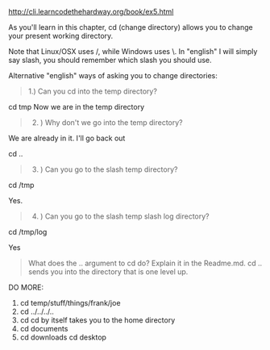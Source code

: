 http://cli.learncodethehardway.org/book/ex5.html

As you'll learn in this chapter, cd (change directory) allows you to change your present working directory.

Note that Linux/OSX uses /, while Windows uses \\.  In "english" I will simply say slash, you should remember which slash you should use.

Alternative "english" ways of asking you to change directories:

>1.) Can you cd into the temp directory?

cd tmp
Now we are in the temp directory 


>2. ) Why don't we go into the temp directory?

We are already in it. 
I'll go back out

cd ..


>3. ) Can you go to the slash temp directory?

cd /tmp

 Yes. 
 
>4. ) Can you go to the slash temp slash log directory?

cd /tmp/log

Yes

>What does the .. argument to cd do?  Explain it in the Readme.md.
 cd .. sends you into the directory that is one level up. 



DO MORE:

1. cd temp/stuff/things/frank/joe
2. cd ../../../..
3. cd 
cd by itself takes you to the home directory 
 4. cd documents
 5. cd downloads
 cd desktop
 


